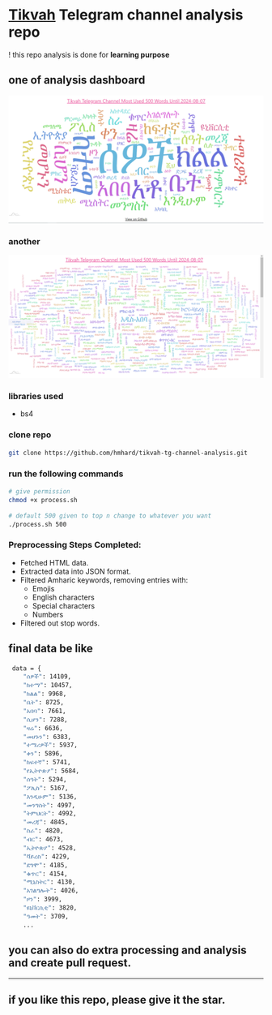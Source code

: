 # [Tikvah](https://t.me/s/tikvahethiopia) Telegram channel analysis repo
! this repo analysis is done for **learning purpose**

## one of analysis dashboard

![Image](./assets/image.png)

### another
![Image](./assets/5-hudred.PNG)

### libraries used
- bs4

### clone repo
```bash
git clone https://github.com/hmhard/tikvah-tg-channel-analysis.git
```

### run the following commands 

```bash
# give permission
chmod +x process.sh
```

```bash
# default 500 given to top n change to whatever you want
./process.sh 500
```

### Preprocessing Steps Completed:

- Fetched HTML data.
- Extracted data into JSON format.
- Filtered Amharic keywords, removing entries with:
  - Emojis
  - English characters
  - Special characters
  - Numbers
- Filtered out stop words.



## final data be like

```bash
 data = {
    "ሰዎች": 14109,
    "ከተማ": 10457,
    "ክልል": 9968,
    "ቤት": 8725,
    "አበባ": 7661,
    "ሲሆን": 7288,
    "ዛሬ": 6636,
    "መሆኑን": 6383,
    "ተማሪዎች": 5937,
    "ቀን": 5896,
    "ከፍተኛ": 5741,
    "የኢትዮጵያ": 5684,
    "ሰዓት": 5294,
    "ፖሊስ": 5167,
    "እንዲሁም": 5136,
    "መንግስት": 4997,
    "ትምህርት": 4992,
    "መረጃ": 4845,
    "ስራ": 4820,
    "ብር": 4673,
    "ኢትዮጵያ": 4528,
    "ቫይረስ": 4229,
    "ደግሞ": 4185,
    "ቁጥር": 4154,
    "ሚኒስትር": 4130,
    "አገልግሎት": 4026,
    "ዞን": 3999,
    "ዩኒቨርሲቲ": 3820,
    "ዓመት": 3709,
    ...
```

## you can also do extra processing and analysis and create pull request.
---

## if you like this repo, please give it the star.